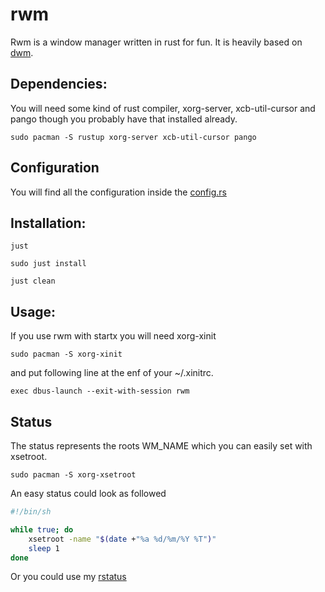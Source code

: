 # rwm

Rwm is a window manager written in rust for fun. It is heavily based on [dwm](https://dwm.suckless.org/).

## Dependencies:

You will need some kind of rust compiler, xorg-server, xcb-util-cursor and pango though you probably have that installed already.

`sudo pacman -S rustup xorg-server xcb-util-cursor pango`

## Configuration

You will find all the configuration inside the [config.rs](/src/config.rs)

## Installation:

```
just

sudo just install

just clean
```

## Usage:

If you use rwm with startx you will need xorg-xinit

`sudo pacman -S xorg-xinit`

and put following line at the enf of your ~/.xinitrc.

`exec dbus-launch --exit-with-session rwm`

## Status

The status represents the roots WM_NAME which you can easily set with xsetroot.

`sudo pacman -S xorg-xsetroot`

An easy status could look as followed

```sh
#!/bin/sh

while true; do
	xsetroot -name "$(date +"%a %d/%m/%Y %T")"
	sleep 1
done
```

Or you could use my [rstatus](https://github.com/JuliusKreutz/rstatus)
